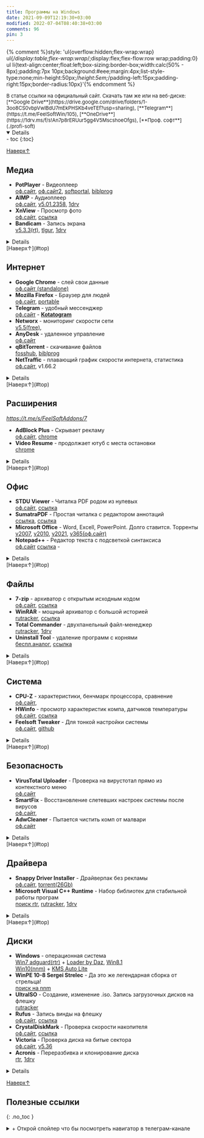 ```yaml
---
title: Программы на Windows
date: 2021-09-09T12:19:30+03:00
modified: 2022-07-04T08:40:38+03:00
comments: 96
pin: 3
---
```

{% comment %}style: 'ul{overflow:hidden;flex-wrap:wrap} ul{/*display:table;flex-wrap:wrap*/;display:flex;flex-flow:row wrap;padding:0} ul li{text-align:center;float:left;box-sizing:border-box;width:calc(50% - 8px);padding:7px 10px;background:#eee;margin:4px;list-style-type:none;min-height:50px;/*height:5em;*/padding-left:15px;padding-right:15px;border-radius:10px}'{% endcomment %}


<div style="font-size: 13px;">
В статье ссылки на официальный сайт. Скачать там же или на веб-диске:  
[**Google Drive**](https://drive.google.com/drive/folders/1-3oo8CS0vbpVwlBdU7mEkPHSKb4veTEf?usp=sharing),
[**Telegram**](https://t.me/FeelSoftWin/105),
[**OneDrive**](https://1drv.ms/f/s!An7p8rERUur5gg4V5MscshoeOfgs), 
[**Проф. софт**](./profi-soft)
</div>

<details markdown="1" open>
- toc
{:toc}
</details>

[Наверх↑](#top)

## Медиа 
- **PotPlayer** - Видеоплеер<br>
  [оф.сайт](https://potplayer.ru/download/), 
  [оф.сайт2](https://potplayer.daum.net/), 
  [softportal](https://www.softportal.com/get-21466-potplayer.html), 
  [biblprog](https://biblprog.org.ua/ru/daum_potplayer/download/)
- **AIMP** - Аудиоплеер<br>
  [оф.сайт](http://www.aimp.ru/?do=download&os=windows), 
  [v5.01.2358](https://tlgur.com/d/81vnoBPG), 
  [1drv](https://1drv.ms/u/s!An7p8rERUur5iQ4UdkvwRjPUOL7T?e=5I3nCp)
- **XnView** - Просмотр фото<br>
  [оф.сайт](https://www.xnview.com/en/xnviewmp/#downloads), 
  [ссылка](#)
- **Bandicam** - Запись экрана<br>
  [v5.3.3(rt)](https://rutracker.org/forum/viewtopic.php?t=5001428), 
  [tlgur](https://tlgur.com/d/4x5Nb5x8), 
  [1drv](https://1drv.ms/u/s!An7p8rERUur5iSrG0CR4Ya19Bkva)
<details markdown="1">

- **FFQueue** - GUI for FFMpeg<br>
  [оф.сайт](http://ffqueue.bruchhaus.dk/Download.aspx)
- **Paint.Net** - Редактор фото<br>
  [оф.сайт](https://paintnet.ru/download/),
  [ссылка](#)  
- **Audacity** - Запись и редактирование звука<br>
  [оф.сайт](https://www.audacityteam.org/download/), 
  [ссылка](#)
- **HandBrake** - Конвернтер видео. Тормозной<br>
  [оф.сайт](https://handbrake.fr/downloads.php)
- **Avidemux**
</details>
[Наверх↑](#top)

## Интернет
- **Google Chrome** - слей свои данные<br>
  [оф.сайт (standalone)](http://google.com/intl/ru/chrome/?standalone=1)
- **Mozilla Firefox** - Браузер для людей<br>
  [оф.сайт](https://www.mozilla.org/ru/firefox/all/), 
  [portable](https://portableapps.com/apps/internet/firefox_portable#:~:text=Russian)
- **Telegram** - удобный мессенджер<br>
  [оф.сайт](https://desktop.telegram.org/) - 
  [**Kotatogram**](https://kotatogram.github.io/ru/download/#beta)
- **Networx** - мониторинг скорости сети<br>
  [v5.5(free)](http://biblprog.org.ua/ru/networx/download), 
- **AnyDesk** - удаленное управление<br>
  [оф.сайт](http://anydesk.com/ru/downloads)
- **qBitTorrent** - скачивание файлов<br>
  [fosshub](http://fosshub.com/qBittorrent.html#:~:text=x64), 
  [biblprog](http://biblprog.org.ua/ru/qbittorrent/download)
- **NetTraffic** - плавающий график скорости интернета, статистика<br>
  [оф.сайт](https://www.venea.net/web/downloads_start/nettraffic),
  v1.66.2
<details markdown="1">

- **OpenVPN** - Соединение компьютеролв в локальную сеть через интернет<br>
  [оф.сайт](https://openvpn.net/community-downloads/)
</details>
[Наверх↑](#top)

## Расширения
*<https://t.me/s/FeelSoftAddons/7>*
- **AdBlock Plus** - Скрывает рекламу<br>
  [оф.сайт](https://adblockplus.org/ru/download),
  [chrome](https://chrome.google.com/webstore/detail/adblock-plus-free-ad-bloc/cfhdojbkjhnklbpkdaibdccddilifddb?hl=ru)
- **Video Resume** - продолжает ютуб с места остановки<br>
  [chrome](https://chrome.google.com/webstore/detail/video-resumer/bongjkoajofkfpofginnhecihgaeldpe)
<details markdown="1">

- **Переводчик SailorMax** - удобный, универсальный<br>
  [opera](https://addons.opera.com/ru/extensions/details/translator/), 
  [firefox](https://addons.mozilla.org/ru/firefox/addon/translator-2/)
- **DarkReader** - затемняет страницы<br>
  [оф.сайт](https://darkreader.org/)
- **Sponsor Block** - вырезает нативную реклам в ютубе<br>
  [оф.сайт](https://sponsor.ajay.app/)
- **Steam Recorder** - Скачивание видео и трансляций<br>
  [оф.сайт](https://www.hlsloader.com/install.html), 
  [chrome](https://chrome.google.com/webstore/detail/stream-recorder-download/iogidnfllpdhagebkblkgbfijkbkjdmm)
- **Yandex Acces** - доступ к вк, ок и афк<br>
  [ссылка](#)
- **Windscribe** - Платный VPN-сервис для разблокировки сайтов<br>
  [оф.сайт](https://rus.windscribe.com/download)
- **Video Downloader Plus** - скачивает видео из фейсбука<br>
  [chrome](https://chrome.google.com/webstore/detail/video-downloader-plus/cfejhehdhaaeoiahaojjhmjaihjaodcf)
</details>
[Наверх↑](#top)

## Офис
- **STDU Viewer** - Читалка PDF родом из нулевых<br>
  [оф.сайт](http://www.stdutility.com/stduviewer.html), 
  [ссылка](#)
- **SumatraPDF** - Простая читалка с редактором аннотаций<br>
  [ссылка](https://www.sumatrapdfreader.org/download-free-pdf-viewer), 
  [ссылка](#)
- **Microsoft Office** - Word, Excell, PowerPoint. Долго ставится. Торренты<br>
  [v2007](http://nnmclub.to/forum/viewtopic.php?t=1282841), 
  [v2010](http://nnmclub.to/forum/viewtopic.php?t=1376069), 
  [v2021](https://rutracker.org/forum/viewtopic.php?t=6087671), 
  [v365(оф.сайт)](https://www.office.com/?auth=2)
- **Notepad++** - Редактор текста с подсветкой синтаксиса<br>
  [оф.сайт](https://notepad-plus-plus.org/downloads/)
  [ссылка](#) - 
<details markdown="1">

- Dynalist. Списки с бесконечной вложенностью, markdown
- Notable
- Obsidian
- Notion
</details>
[Наверх↑](#top)

## Файлы
- **7-zip** - архиватор с открытым исходным кодом<br>
  [оф.сайт](https://www.7-zip.org/download.html), 
  [ссылка](#)
- **WinRAR** - мощный архиватор с большой историей<br>
  [rutracker](http://rutracker.org/forum/tracker.php?nm=winrar), 
  [ссылка](#)
- **Total Commander** - двухпанельный файл-менеджер<br>
  [rutracker](https://rutracker.org/forum/tracker.php?nm=Total+Commander+PowerPack), 
  [1drv](https://1drv.ms/u/s!An7p8rERUur5iHQV5MscshoeOfgs)
- **Uninstall Tool** - удаление программ с корнями<br>
  [беспл.аналог](https://geekuninstaller.com/ru/download), 
  [ссылка](#)
<details markdown="1">

- **WizTree** - анализ места на диске<br>
  [оф.сайт](https://diskanalyzer.com/download), 
  [ссылка](#)
- **Duplicate File Detector** - поиск дубликатов файлов<br>
  [1drv](https://1drv.ms/u/s!An7p8rERUur5hGYV5MscshoeOfgs)
- WinDirStat<br>
  [оф.сайт](https://windirstat.net/download.html)
</details>
[Наверх↑](#top)

## Система
- **CPU-Z** - характеристики, бенчмарк процессора, сравнение<br>
  [оф.сайт](https://www.cpuid.com/softwares/cpu-z.html#download), 
- **HWinfo** - просмотр характеристик компа, датчиков температуры<br>
  [оф.сайт](https://www.hwinfo.com/download/), 
  [ссылка](#)
- **Feelsoft Tweaker** - Для тонкой настройки системы<br>
  [оф.сайт](https://linker.pp.ua/projects/tweaker.html), 
  [github](https://github.com/Feelcame/feelsoft-tweaker/releases)
<details markdown="1">

- **AIDA64** - просмотр характеристик компа. платкая<br>
  [rtr](http://rutracker.org/forum/tracker.php?nm=aida64), 
  [ссылка](#)
- **Furmark** - нагружает видуху по полной для проверки стабильности<br>
  [оф.сайт](https://geeks3d.com/furmark/downloads/), 
- **Process Monitor** - Мониторит изменения реестра в реальном времени<br>
  [softportal](https://www.softportal.com/get-17885-process-monitor.html)
</details>
[Наверх↑](#top)

## Безопасность 
- **VirusTotal Uploader** - Проверка на вирустотал прямо из контекстного меню<br>
  [оф.сайт](http://virustotal.com/ru/documentation/desktop-applications/windows-uploader)
- **SmartFix** - Восстановление слетевших настроек системы после вирусов<br>
  [оф.сайт](https://smartfix.pro/), 
- **AdwCleaner** - Пытается чистить комп от малвари<br>
  [оф.сайт](https://ru.malwarebytes.com/adwcleaner/)
<details markdown="1">

- **Unchecky** - Снимает галочки при установке софта<br>
  [оф.сайт](https://unchecky.com/), 
- **Cureit** - Бесплатный одноразовой антивирус<br>
  [biblprog](http://biblprog.org.ua/ru/dr_web_cureit), 
</details>
[Наверх↑](#top)

## Драйвера
- **Snappy Driver Installer** - Драйверпак без рекламы<br>
  [оф.сайт](https://sdi-tool.org/download/), 
  [torrent(26Gb)](https://sdi-tool.org/SDI_Update.torrent)
- **Microsoft Visual C++ Runtime** - Набор библиотек для стабильной работы програм<br>
  [поиск rtr](https://rutracker.org/forum/tracker.php?f=1042&nm=Microsoft+Visual+C%2B%2B), 
  [rutracker](https://rutracker.org/forum/viewtopic.php?t=5953213), 
  [1drv](#)
<details markdown="1">

- **DirectX** - Для работы игр и графических приложений<br>
  [оф.сайт(web)](https://www.microsoft.com/ru-ru/download/details.aspx?id=35), 
  [автономный](http://www.microsoft.com/en-us/download/confirmation.aspx?id=8109)
- **NetFramework** - Либы для некоторых прог<br>
  [оф.сайт](https://dotnet.microsoft.com/download/dotnet-framework), 
- **Набор обновлений Windows 7** - Лучше ставить винду с уже интегрированными обновами<br>
  [simplix](https://blog.simplix.info/updatepack7r2/)
</details>
[Наверх↑](#top)

## Диски
- **Windows** - операционная система<br>
  [Win7 adguard(rtr)](https://rutracker.org/forum/tracker.php?f=2153&o=1&s=2&sd=1&nm=+Windows+7+adguard) +
  [Loader by Daz](https://nnmclub.to/forum/tracker.php?nm=Windows+Loader+Daz), 
  [Win8.1](https://nnmclub.to/forum/viewtopic.php?t=1524993)
  <br>
  [Win10(nnm)](http://nnmclub.to/forum/tracker.php?f=504&nm=windows) +
  [KMS Auto Lite](http://nnmclub.to/forum/tracker.php?nm=KMSAuto)
- **WinPE 10-8 Sergei Strelec** - Да это же легендарная сборка от стрельца!<br>
  [поиск на nnm](https://nnmclub.to/forum/tracker.php?f=764&nm=Strelec)
- **UltraISO** - Cоздание, изменение .iso. Запись загрузочных дисков на флешку  
  [rutracker](http://rutracker.org/forum/tracker.php?nm=ultraiso)
- **Rufus** - Запись винды на флешку  
  [оф.сайт](https://rufus.ie/ru/#download), 
  [ссылка](#)
- **CrystalDiskMark** - Проверка скорости накопителя<br>
  [оф.сайт](https://crystalmark.info/en/download/#CrystalDiskMark), 
  [ссылка](#)
- **Victoria** - Проверка диска на битые сектора<br>
  [оф.сайт](https://hdd.by/victoria/#:~:text=Download%20the%20latest%20version), 
  [v5.36](#)
- **Acronis** - Переразбивка и клонирование диска<br>
  [rtr](http://rutracker.org/forum/viewtopic.php?t=5691998), 
  [1drv](https://1drv.ms/u/s!An7p8rERUur5iHkfRYAlJvhEuU1V)
<details markdown="1">

- **BOOTICE** - Редактор загрузчика  
  [ссылка](#)
- **WinNTSetup** - Установка новой винды без заходов в биос  
  [v4.2sfx](https://t.me/s/FeelSoftWin/238) - 
  [оф.сайт(без либ)](http://wntsetup.ru/)
- **Easy BCD** - Редактор загрузчика с красивым GUI    
  [v4.2](https://tlgur.com/d/4rqo5v7g)

**LiveCD:**
- [2k10 Live 7.37 (обновляемая авторская раздача)](https://nnmclub.to/forum/viewtopic.php?t=806125). Много всего ненужного
- [RusLive](https://usbtor.ru/viewtopic.php?t=1367&start=555) (более не обновляется)
- [AdminPE](https://rutracker.org/forum/viewtopic.php?t=4684460)
- [AdminPE10](https://rutracker.org/forum/viewtopic.php?t=5141967)
- [MSDaRT](https://rutracker.org/forum/viewtopic.php?t=4456092)
- [Windows PE x64 by evgen_b Acronis edition (2021.05.30)](https://rutracker.org/forum/viewtopic.php?t=5765167)
- [Acronis BootCD 10PE x86x64 by naifle (26.09.2018)](https://rutracker.org/forum/viewtopic.php?t=5536761). топчик
</details>



[Наверх↑](#top)

## Полезные ссылки  
{: .no_toc }

<details markdown="1"><summary markdown="0">+ Открой спойлер что бы посмотреть навигатор в телеграм-канале</summary>
<center><a style="font-size: 13px;" href="https://t.me/s/FeelSoftWin/109"><strong>t.me/FeelSoftWin</strong></a></center>  
<script async src="https://telegram.org/js/telegram-widget.js?15" data-telegram-post="FeelSoftWin/109" data-width="100%"></script>
</details>






